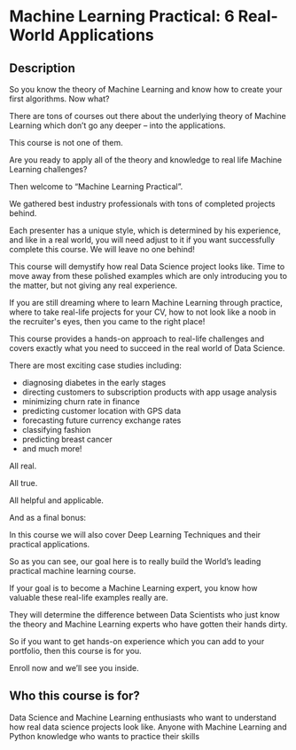 # Machine Learning Practical: 6 Real-World Applications

## Description
So you know the theory of Machine Learning and know how to create your first algorithms. Now what? 

There are tons of courses out there about the underlying theory of Machine Learning which don’t go any deeper – into the applications.


This course is not one of them.

Are you ready to apply all of the theory and knowledge to real life Machine Learning challenges?  

Then welcome to “Machine Learning Practical”.



We gathered best industry professionals with tons of completed projects behind.

Each presenter has a unique style, which is determined by his experience, and like in a real world, you will need adjust to it if you want successfully complete this course. We will leave no one behind!



This course will demystify how real Data Science project looks like. Time to move away from these polished examples which are only introducing you to the matter, but not giving any real experience.



If you are still dreaming where to learn Machine Learning through practice, where to take real-life projects for your CV, how to not look like a noob in the recruiter's eyes, then you came to the right place!



This course provides a hands-on approach to real-life challenges and covers exactly what you need to succeed in the real world of Data Science.

 

There are most exciting case studies including:

- diagnosing diabetes in the early stages
- directing customers to subscription products with app usage analysis
- minimizing churn rate in finance
- predicting customer location with GPS data
- forecasting future currency exchange rates
- classifying fashion
- predicting breast cancer
- and much more!
 

All real.

All true.

All helpful and applicable.

And as a final bonus:

 

In this course we will also cover Deep Learning Techniques and their practical applications.

So as you can see, our goal here is to really build the World’s leading practical machine learning course.

If your goal is to become a Machine Learning expert, you know how valuable these real-life examples really are. 

They will determine the difference between Data Scientists who just know the theory and Machine Learning experts who have gotten their hands dirty.

So if you want to get hands-on experience which you can add to your portfolio, then this course is for you.

Enroll now and we’ll see you inside.

## Who this course is for?
Data Science and Machine Learning enthusiasts who want to understand how real data science projects look like.
Anyone with Machine Learning and Python knowledge who wants to practice their skills
